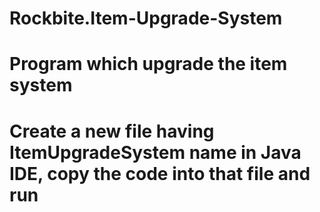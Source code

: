 # Rockbite.Item-Upgrade-System
# Program which upgrade the item system
# Create a new file having ItemUpgradeSystem name in Java IDE, copy the code into that file and run 

